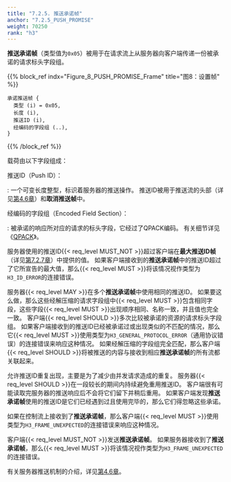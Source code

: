 ```yaml
---
title: "7.2.5. 推送承诺帧"
anchor: "7.2.5_PUSH_PROMISE"
weight: 70250
rank: "h3"
---
```


**推送承诺帧**（类型值为`0x05`）被用于在请求流上从服务器向客户端传递一份被承诺的请求标头字段组。

{{% block_ref
indx="Figure_8_PUSH_PROMISE_Frame"
title="图8：设置帧" %}}

```
承诺推送帧 {
  类型 (i) = 0x05,
  长度 (i),
  推送ID (i),
  经编码的字段组 (..),
}
```

{{% /block_ref %}}

载荷由以下字段组成：

推送ID（Push ID）：

:   一个可变长度整型，标识着服务器的推送操作。
推送ID被用于推送流的头部（详见[第4.6章](#4.6_Server_Push)）和**取消推送帧**中。

经编码的字段组（Encoded Field Section）：

:   被承诺的响应所对应的请求的标头字段，它经过了QPACK编码。
有关细节详见《[QPACK](../RFC9204_Chinese_Simplified)》。

服务器使用的推送ID{{< req_level MUST_NOT >}}超过客户端在**最大推送ID帧**（详见[第7.2.7章](#7.2.7_MAX_PUSH_ID)）中提供的值。
如果客户端接收到的**推送承诺帧**中的推送ID超过了它所宣告的最大值，那么{{< req_level MUST >}}将该情况视作类型为`H3_ID_ERROR`的连接错误。

服务器{{< req_level MAY >}}在多个**推送承诺帧**中使用相同的推送ID。
如果要这么做，那么这些经解压缩的请求字段组中{{< req_level MUST >}}包含相同字段，这些字段{{< req_level MUST >}}出现顺序相同、名称一致，并且值也完全一致。
客户端{{< req_level SHOULD >}}多次比较被承诺的资源的请求标头字段组。
如果客户端接收到的推送ID已经被承诺过或出现类似的不匹配的情况，那么它{{< req_level MUST >}}使用类型为`H3_GENERAL_PROTOCOL_ERROR`（通用协议错误）的连接错误来响应这种情况。
如果经解压缩的字段组完全匹配，那么客户端{{< req_level SHOULD >}}将被推送的内容与接收到相应**推送承诺帧**的所有流都关联起来。

允许推送ID重复出现，主要是为了减少由并发请求造成的重复。
服务器{{< req_level SHOULD >}}在一段较长的期间内持续避免重用推送ID。
客户端很有可能读取完服务器的推送响应后不会将它们留下并稍后重用。
如果客户端发现**推送承诺帧**使用的推送ID是它们已经遇到过且使用完毕的，那么它们得忽略这些承诺。

如果在控制流上接收到了**推送承诺帧**，那么客户端{{< req_level MUST >}}使用类型为`H3_FRAME_UNEXPECTED`的连接错误来响应这种情况。

客户端{{< req_level MUST_NOT >}}发送**推送承诺帧**。
如果服务器接收到了**推送承诺帧**，那么{{< req_level MUST >}}将该情况视作类型为`H3_FRAME_UNEXPECTED`的连接错误。

有关服务器推送机制的介绍，详见[第4.6章](#4.6_Server_Push)。
